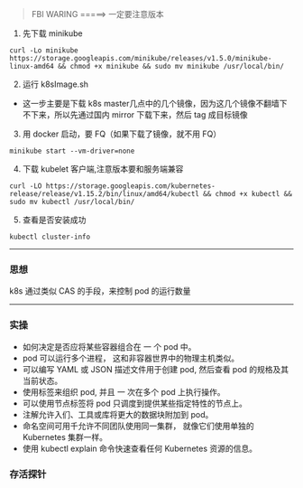 > FBI WARING =====> 一定要注意版本

1. 先下载 minikube

```curl -Lo minikube https://storage.googleapis.com/minikube/releases/v1.5.0/minikube-linux-amd64 && chmod +x minikube && sudo mv minikube /usr/local/bin/```

2. 运行 k8sImage.sh

* 这一步主要是下载 k8s master几点中的几个镜像，因为这几个镜像不翻墙下不下来，所以先通过国内 mirror 下载下来，然后 tag 成目标镜像

3. 用 docker 启动，要 FQ（如果下载了镜像，就不用 FQ）
  
```minikube start --vm-driver=none```

4. 下载 kubelet 客户端,注意版本要和服务端兼容

```curl -LO https://storage.googleapis.com/kubernetes-release/release/v1.15.2/bin/linux/amd64/kubectl && chmod +x kubectl && sudo mv kubectl /usr/local/bin/```

5. 查看是否安装成功

```kubectl cluster-info```

---------

### 思想

k8s 通过类似 CAS 的手段，来控制 pod 的运行数量

-------

### 实操

* 如何决定是否应将某些容器组合在 一 个 pod 中。
* pod 可以运行多个进程， 这和非容器世界中的物理主机类似。
* 可以编写 YAML 或 JSON 描述文件用于创建 pod, 然后查看 pod 的规格及其当前状态。
* 使用标签来组织 pod, 并且 一 次在多个 pod 上执行操作。
* 可以使用节点标签将 pod 只调度到提供某些指定特性的节点上。
* 注解允许入们、工具或库将更大的数据块附加到 pod。
* 命名空间可用千允许不同团队使用同一集群， 就像它们使用单独的 Kubernetes 集群一样。
* 使用 kubectl explain 命令快速查看任何 Kubernetes 资源的信息。


### 存活探针

